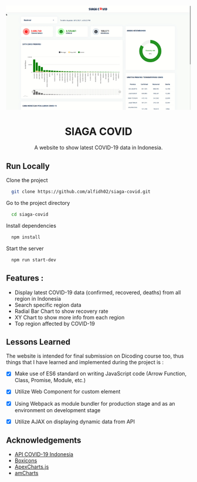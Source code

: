 <br />
<p align="center">
  <a href="#">
    <img src="gif/web-demo.gif" alt="Siaga COVID">
  </a>

<h1 align="center">SIAGA COVID</h1>

  <p align="center">
    A website to show latest COVID-19 data in Indonesia.
  </p>
</p>


## Run Locally

Clone the project

```bash
  git clone https://github.com/alfidh02/siaga-covid.git
```

Go to the project directory

```bash
  cd siaga-covid
```

Install dependencies

```bash
  npm install
```

Start the server

```bash
  npm run start-dev
```


## Features :
- Display latest COVID-19 data (confirmed, recovered, deaths) from all region in Indonesia
- Search specific region data
- Radial Bar Chart to show recovery rate
- XY Chart to show more info from each region
- Top region affected by COVID-19

## Lessons Learned
The website is intended for final submission on Dicoding course too, thus things that I have learned and implemented during the project is :
- [x] Make use of ES6 standard on writing JavaScript code (Arrow Function, Class, Promise, Module, etc.)
- [x] Utilize Web Component for custom element
- [x] Using Webpack as module bundler for production stage and as an environment on development stage
- [x] Utilize AJAX on displaying dynamic data from API


## Acknowledgements

 - [API COVID-19 Indonesia](https://github.com/Reynadi531/api-covid19-indonesia-v2)
 - [Boxicons](https://boxicons.com)
 - [ApexCharts.js](https://apexcharts.com)
 - [amCharts](https://amcharts.com)

  

  
